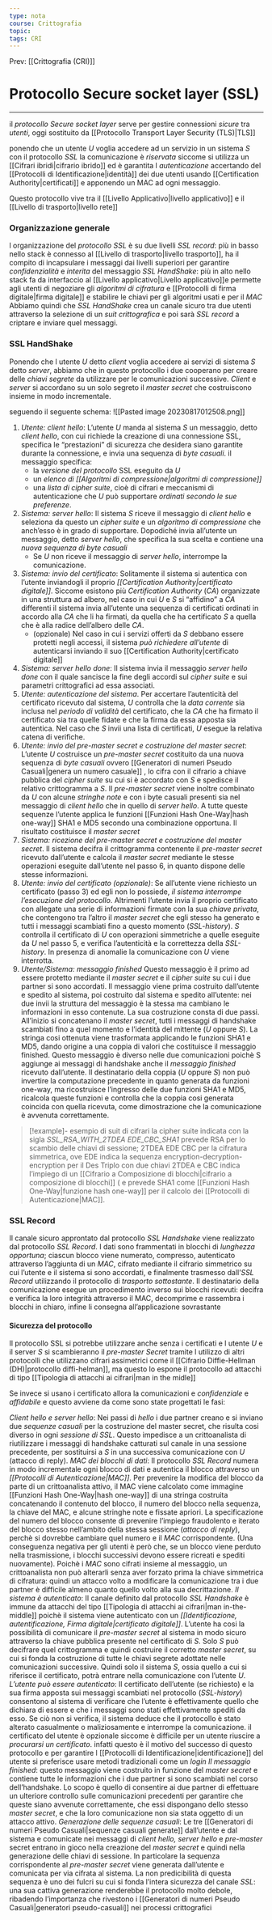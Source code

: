 ```yaml
---
type: nota
course: Crittografia
topic: 
tags: CRI
---
```


Prev: [[Crittografia (CRI)]]

# Protocollo Secure socket layer (SSL)
---
il  _protocollo Secure socket layer_  serve per gestire connessioni _sicure_ tra _utenti_, oggi sostituito da [[Protocollo Transport Layer Security (TLS)|TLS]]

ponendo che un utente $U$ voglia accedere ad un servizio in un sistema $S$ con il protocollo _SSL_ la comunicazione è _riservata_ siccome si utilizza un [[Cifrari ibridi|cifrario ibrido]] ed è garantita l _autenticazione_ accertando del [[Protocolli di Identificazione|identità]] dei due utenti usando [[Certification Authority|certificati]] e apponendo un MAC ad ogni messaggio.

Questo protocollo vive tra il [[Livello Applicativo|livello applicativo]] e il [[Livello di trasporto|livello rete]] 

### Organizzazione generale
l organizzazione del _protocollo SSL_ è su due livelli 
_SSL record_: 
	più in basso nello stack è connesso al [[Livello di trasporto|livello trasporto]],  ha il compito di incapsulare i messaggi dai livelli superiori per garantire _confidenzialità_ e _interita_ del messaggio
_SSL HandShake_: 
	più in alto nello stack fa da interfaccio al [[Livello applicativo|Livello applicativo]]e permette agli utenti di negoziare gli _algoritmi di cifratura_ e [[Protocolli di firma digitale|firma digitale]] e stabilire le chiavi per gli algoritmi usati e per il _MAC_ 
Abbiamo quindi che _SSL HandShake_ crea un canale sicuro tra due utenti attraverso la selezione di un _suit crittografica_ e poi sarà _SSL record_ a criptare e inviare quel messaggi.


### SSL HandShake
Ponendo che l utente $U$ detto _client_ voglia accedere ai servizi di sistema $S$ detto _server_, abbiamo che in questo protocollo i due cooperano per creare delle _chiavi segrete_ da utilizzare per le comunicazioni successive. 
_Client_ e _server_ si accordano su un solo segreto il _master secret_ che costruiscono insieme in modo incrementale.

seguendo il seguente schema:
![[Pasted image 20230817012508.png]]

1. _Utente: client hello_:
	  L’utente $U$ manda al sistema $S$ un messaggio, detto _client hello_, con cui richiede la creazione di una connessione SSL, specifica le “prestazioni” di sicurezza che desidera siano garantite durante la connessione, e invia una sequenza di _byte casuali_.  il messaggio specifica:
	  - la _versione del protocollo_ SSL eseguito da $U$
	  - un _elenco di [[Algoritmi di compressione|algoritmi di compressione]]_
	  - una _lista di cipher suite_, cioè di cifrari e meccanismi di autenticazione che $U$ può supportare _ordinati secondo le sue preferenze_. 
2. _Sistema: server hello_:
	  Il sistema $S$ riceve il messaggio di _client hello_ e seleziona da questo un _cipher suite_ e un _algoritmo di compressione_ che anch’esso è in grado di supportare. Dopodiché invia all’utente un messaggio, detto _server hello_, che specifica la sua scelta e contiene una _nuova sequenza di byte casuali_
	  - Se $U$ non riceve il messaggio di _server hello_, interrompe la comunicazione.
3. _Sistema: invio del certificato_:
	  Solitamente il sistema si autentica con l’utente inviandogli il proprio _[[Certification Authority|certificato digitale]]_. Siccome esistono più _Certification Authority_ (_CA_)  organizzate in una struttura ad albero, nel caso in cui  $U$ e $S$ si “affidino” a _CA_  differenti il sistema invia all’utente una sequenza di certificati ordinati in accordo alla _CA_ che li ha firmati, da quella che ha certificato $S$ a quella che è alla radice dell’albero delle _CA_.
	  - (opzionale) Nel caso in cui i servizi offerti da $S$ debbano essere protetti negli accessi, il sistema _può richiedere all’utente_ di autenticarsi inviando il suo [[Certification Authority|certificato digitale]] 
4.  _Sistema: server hello done_:
	   Il sistema invia il messaggio _server hello done_ con il quale sancisce la fine degli accordi sul _cipher suite_ e sui parametri crittografici ad essa associati. 
5.  _Utente: autenticazione del sistema_.
	   Per accertare l’autenticità del certificato ricevuto dal sistema, $U$ controlla che la _data corrente_ sia inclusa nel _periodo di validità_ del certificato, che la _CA_ che ha firmato il certificato sia tra quelle fidate e che la firma da essa apposta sia autentica. Nel caso che $S$ invii una lista di certificati, $U$ esegue la relativa catena di verifiche. 
6. _Utente: invio del pre-master secret e costruzione del master secret_:
	  L’utente $U$ costruisce un _pre-master secret_ costituito da una nuova sequenza di _byte casuali_ ovvero [[Generatori di numeri Pseudo Casuali|genera un numero casuale]] , lo cifra con il cifrario a chiave pubblica del _cipher suite_ su cui si è accordato con $S$ e spedisce il relativo crittogramma a $S$. Il _pre-master secret_ viene inoltre combinato da $U$ con alcune _stringhe note_ e con i byte casuali presenti sia nel messaggio di _client hello_ che in quello di _server hello_. A tutte queste sequenze l’utente applica le funzioni [[Funzioni Hash One-Way|hash one-way]] SHA1 e MD5 secondo una combinazione opportuna. Il risultato costituisce il _master secret_
7. _Sistema: ricezione del pre-master secret e costruzione del master secret_.
	  Il sistema decifra il crittogramma contenente il _pre-master secret_ ricevuto dall’utente e calcola il _master secret_ mediante le stesse operazioni eseguite dall’utente nel passo 6, in quanto dispone delle stesse informazioni. 
8.  _Utente: invio del certificato (opzionale)_:
	  Se all’utente viene richiesto un certificato (passo 3) ed egli non lo possiede, _il sistema interrompe l’esecuzione del protocollo_. Altrimenti l’utente invia il proprio certificato con allegate una serie di informazioni firmate con la sua _chiave privata_, che contengono tra l’altro il _master secret_ che egli stesso ha generato e tutti i messaggi scambiati fino a questo momento (_SSL-history_). $S$ controlla il certificato di $U$ con operazioni simmetriche a quelle eseguite da $U$ nel passo 5, e verifica l’autenticità e la correttezza della _SSL-history_. In presenza di anomalie la comunicazione con $U$ viene interrotta.
9.  _Utente/Sistema: messaggio finished_
	  Questo messaggio è il primo ad essere protetto mediante il _master secret_ e il _cipher suite_ su cui i due partner si sono accordati. Il messaggio viene prima costruito dall’utente e spedito al sistema, poi costruito dal sistema e spedito all’utente: nei due invii la struttura del messaggio è la stessa ma cambiano le informazioni in esso contenute. La sua costruzione consta di due passi. All’inizio si concatenano il _master secret_, tutti i messaggi di handshake scambiati fino a quel momento e l’identità del mittente ($U$ oppure $S$). La stringa cosi ottenuta viene trasformata applicando le funzioni SHA1 e MD5, dando origine a una coppia di valori che costituisce il messaggio finished. Questo messaggio è diverso nelle due comunicazioni poichè S aggiunge ai messaggi di handshake anche il _messaggio finished_ ricevuto dall’utente. Il destinatario della coppia ($U$ oppure $S$) non può invertire la computazione precedente in quanto generata da funzioni one-way, ma ricostruisce l’ingresso delle due funzioni SHA1 e MD5, ricalcola queste funzioni e controlla che la coppia cosi generata coincida con quella ricevuta, come dimostrazione che la comunicazione è avvenuta correttamente.



 > [!example]- esempio di suit di cifrari
 > la cipher suite indicata con la sigla _SSL_RSA_WITH_2TDEA EDE_CBC_SHA1_ prevede RSA per lo scambio delle chiavi di sessione; 2TDEA EDE CBC per la cifratura simmetrica, ove EDE indica la sequenza encryption-decryption-encryption per il Des Triplo con due chiavi 2TDEA e CBC indica l’impiego di un [[Cifrario a Composizione di blocchi|cifrario a composizione di blocchi]] ( e prevede SHA1 come [[Funzioni Hash One-Way|funzione hash one-way]] per il calcolo dei [[Protocolli di Autenticazione|MAC]].
 
### SSL Record
Il canale sicuro approntato dal protocollo _SSL Handshake_ viene realizzato dal protocollo _SSL Record_. 
I dati sono frammentati in blocchi di _lunghezza opportuna_; ciascun blocco viene numerato, compresso, autenticato attraverso l’aggiunta di un _MAC_, cifrato mediante il cifrario simmetrico su cui l’utente e il sistema si sono accordati, e finalmente trasmesso dall’_SSL Record_ utilizzando il protocollo di _trasporto sottostante_. Il destinatario della comunicazione esegue un procedimento inverso sui blocchi ricevuti: decifra e verifica la loro integrità attraverso il MAC, decomprime e rassembra i blocchi in chiaro, infine li consegna all’applicazione sovrastante

#### Sicurezza del protocollo
Il protocollo SSL si potrebbe utilizzare anche senza i certificati e  l utente $U$ e il server $S$ si scambieranno il _pre-master Secret_ tramite l utilizzo di altri protocolli  che utilizzano cifrari assimetrici come il [[Cifrario Diffie-Hellman (DH)|protocollo diffi-helman]], ma questo lo espone il protocollo ad attacchi di tipo [[Tipologia di attacchi ai cifrari|man in the midle]]

Se invece si usano i certificato allora la comunicazioni e _confidenziale_ e _affidabile_ e questo avviene da come sono state progettati le fasi:


_Client hello e server hello_:
	Nei passi di _hello_ i due partner creano e si inviano due _sequenze casuali_ per la costruzione del master secret, che risulta cosi diverso in ogni _sessione di SSL_. Questo impedisce a un crittoanalista di riutilizzare i messaggi di handshake catturati sul canale in una sessione precedente, per sostituirsi a $S$ in una successiva comunicazione con $U$ (attacco di reply).
_MAC dei blocchi di dati_:
	Il protocollo _SSL Record_ numera in modo incrementale ogni blocco di dati e autentica il blocco attraverso un _[[Protocolli di Autenticazione|MAC]]_. Per prevenire la modifica del blocco da parte di un crittoanalista attivo, il MAC viene calcolato come immagine [[Funzioni Hash One-Way|hash one-way]] di una stringa costruita concatenando il contenuto del blocco, il numero del blocco nella sequenza, la chiave del MAC, e alcune stringhe note e fissate apriori. La specificazione del numero del blocco consente di prevenire l’impiego fraudolento e iterato del blocco stesso nell’ambito della stessa sessione (_attacco di reply_), perchè si dovrebbe cambiare quel numero e il _MAC_ corrispondente. 
		(Una conseguenza negativa per gli utenti è però che, se un blocco viene perduto nella trasmissione, i blocchi successivi devono essere ricreati e spediti nuovamente). 
	Poichè i _MAC_ sono cifrati insieme al messaggio, un crittoanalista non può alterarli senza aver forzato prima la chiave simmetrica di cifratura: quindi un attacco volto a modificare la comunicazione tra i due partner è difficile almeno quanto quello volto alla sua decrittazione.
_Il sistema è autenticato_:
	Il canale definito dal protocollo _SSL Handshake_ è immune da attacchi del tipo [[Tipologia di attacchi ai cifrari|man in-the-middle]] poichè il sistema viene autenticato con un _[[Identificazione, autentificazione, Firma digitale|certificato digitale]]_. L’utente ha cosi la possibilità di comunicare il _pre-master secret_ al sistema in modo sicuro attraverso la chiave pubblica presente nel certificato di $S$. Solo $S$ può decifrare quel crittogramma e quindi costruire il corretto _master secret_, su cui si fonda la costruzione di tutte le chiavi segrete adottate nelle comunicazioni successive. Quindi solo il sistema $S$, ossia quello a cui si riferisce il certificato, potrà entrare nella comunicazione con l’utente $U$. 
_L’utente può essere autenticato_: 
	Il certificato dell’utente (se richiesto) e la sua firma apposta sui messaggi scambiati nel protocollo (_SSL-history_) consentono al sistema di verificare che l’utente è effettivamente quello che dichiara di essere e che i messaggi sono stati effettivamente spediti da esso. Se ciò non si verifica, il sistema deduce che il protocollo è stato alterato casualmente o maliziosamente e interrompe la comunicazione.
	il certificato del utente è opzionale siccome è difficile per un utente riuscire a _procurarsi un certificato_. infatti questo è il motivo del successo di questo protocollo e per garantire l [[Protocolli di Identificazione|identificazione]] del utente si preferisce usare metodi tradizionali come un _login_
_Il messaggio finished_:
	questo messaggio viene costruito in funzione del _master secret_ e contiene tutte le informazioni che i due partner si sono scambiati nel corso dell’handshake. Lo scopo è quello di consentire ai due partner di effettuare un ulteriore controllo sulle comunicazioni precedenti per garantire che queste siano avvenute correttamente, che essi dispongano dello stesso _master secret_, e che la loro comunicazione non sia stata oggetto di un attacco attivo.
 _Generazione delle sequenze casuali_:
	Le tre [[Generatori di numeri Pseudo Casuali|sequenze casuali generate]] dall’utente e dal sistema e comunicate nei messaggi di _client hello, server hello_ e _pre-master_ secret entrano in gioco nella creazione del _master secret_ e quindi nella generazione delle chiavi di sessione. In particolare la sequenza corrispondente al _pre-master secret_ viene generata dall’utente e comunicata per via cifrata al sistema. La non predicibilità di questa sequenza è uno dei fulcri su cui si fonda l’intera sicurezza del canale _SSL_: una sua cattiva generazione renderebbe il protocollo molto debole, ribadendo l’importanza che rivestono i [[Generatori di numeri Pseudo Casuali|generatori pseudo-casuali]] nei processi crittografici
